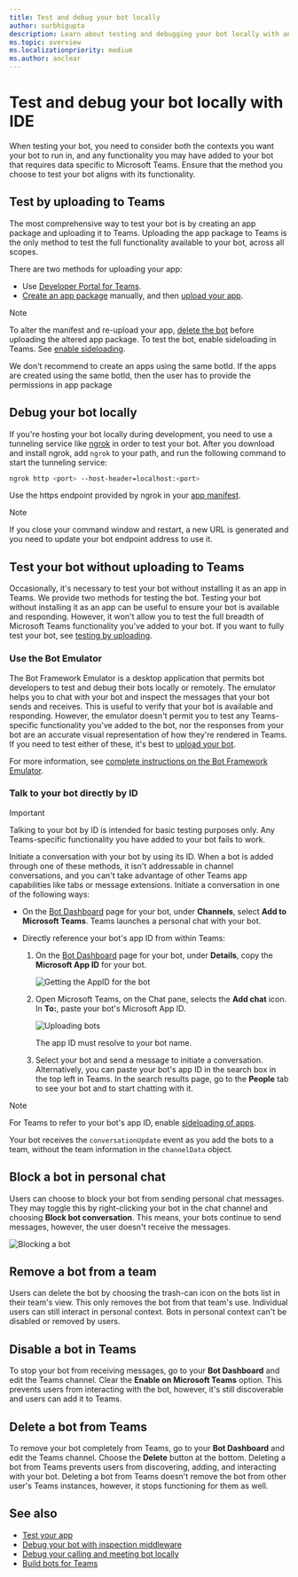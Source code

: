 ```yaml
---
title: Test and debug your bot locally
author: surbhigupta
description: Learn about testing and debugging your bot locally with an IDE within Teams environment via sideloading and more.
ms.topic: overview
ms.localizationpriority: medium
ms.author: anclear
---
```


# Test and debug your bot locally with IDE

When testing your bot, you need to consider both the contexts you want your bot to run in, and any functionality you may have added to your bot that requires data specific to Microsoft Teams. Ensure that the method you choose to test your bot aligns with its functionality.

## Test by uploading to Teams

The most comprehensive way to test your bot is by creating an app package and uploading it to Teams. Uploading the app package to Teams is the only method to test the full functionality available to your bot, across all scopes.

There are two methods for uploading your app:

* Use [Developer Portal for Teams](~/concepts/build-and-test/teams-developer-portal.md).
* [Create an app package](~/concepts/build-and-test/apps-package.md) manually, and then [upload your app](~/concepts/deploy-and-publish/apps-upload.md).

> [!NOTE]
> To alter the manifest and re-upload your app, [delete the bot](#delete-a-bot-from-teams) before uploading the altered app package.
> To test the bot, enable sideloading in Teams. See [enable sideloading](/microsoftteams/platform/concepts/build-and-test/prepare-your-o365-tenant#enable-custom-teams-apps-and-turn-on-custom-app-uploading).

We don't recommend to create an apps using the same botId. If the apps are created using the same botId, then the user has to provide the permissions in app package

## Debug your bot locally

If you're hosting your bot locally during development, you need to use a tunneling service like [ngrok](https://ngrok.com/) in order to test your bot. After you download and install ngrok, add `ngrok` to your path, and run the following command to start the tunneling service:

```bash
ngrok http <port> --host-header=localhost:<port>
```

Use the https endpoint provided by ngrok in your [app manifest](../../../resources/schema/manifest-schema.md).

> [!NOTE]
> If you close your command window and restart, a new URL is generated and you need to update your bot endpoint address to use it.

## Test your bot without uploading to Teams

Occasionally, it's necessary to test your bot without installing it as an app in Teams. We provide two methods for testing the bot. Testing your bot without installing it as an app can be useful to ensure your bot is available and responding. However, it won't allow you to test the full breadth of Microsoft Teams functionality you've added to your bot. If you want to fully test your bot, see [testing by uploading](#test-by-uploading-to-teams).

### Use the Bot Emulator

The Bot Framework Emulator is a desktop application that permits bot developers to test and debug their bots locally or remotely. The emulator helps you to chat with your bot and inspect the messages that your bot sends and receives. This is useful to verify that your bot is available and responding. However, the emulator doesn't permit you to test any Teams-specific functionality you've added to the bot, nor the responses from your bot are an accurate visual representation of how they're rendered in Teams. If you need to test either of these, it's best to [upload your bot](#test-by-uploading-to-teams).

For more information, see [complete instructions on the Bot Framework Emulator](/azure/bot-service/bot-service-debug-emulator?view=azure-bot-service-4.0&preserve-view=true).

### Talk to your bot directly by ID

> [!Important]
> Talking to your bot by ID is intended for basic testing purposes only. Any Teams-specific functionality you have added to your bot fails to work.

Initiate a conversation with your bot by using its ID. When a bot is added through one of these methods, it isn't addressable in channel conversations, and you can't take advantage of other Teams app capabilities like tabs or message extensions. Initiate a conversation in one of the following ways:

* On the [Bot Dashboard](https://dev.botframework.com/bots) page for your bot, under **Channels**, select **Add to Microsoft Teams**. Teams launches a personal chat with your bot.

* Directly reference your bot's app ID from within Teams:
   1. On the [Bot Dashboard](https://dev.botframework.com/bots) page for your bot, under **Details**, copy the **Microsoft App ID** for your bot.
  
      ![Getting the AppID for the bot](~/assets/images/bots_appid_botframework.png)
  
   2. Open Microsoft Teams, on the Chat pane, selects the **Add chat** icon. In **To:**, paste your bot's Microsoft App ID.
  
      ![Uploading bots](~/assets/images/bots_uploading.png)

      The app ID must resolve to your bot name.

   3. Select your bot and send a message to initiate a conversation.
      Alternatively, you can paste your bot's app ID in the search box in the top left in Teams. In the search results page, go to the **People** tab to see your bot and to start chatting with it.

> [!Note]
> For Teams to refer to your bot's app ID, enable [sideloading of apps](/microsoftteams/platform/concepts/build-and-test/prepare-your-o365-tenant#enable-custom-teams-apps-and-turn-on-custom-app-uploading).

Your bot receives the `conversationUpdate` event as you add the bots to a team, without the team information in the `channelData` object.

## Block a bot in personal chat

Users can choose to block your bot from sending personal chat messages. They may toggle this by right-clicking your bot in the chat channel and choosing **Block bot conversation**. This means, your bots continue to send messages, however, the user doesn't receive the messages.

![Blocking a bot](~/assets/images/bots/botdisable.png)

## Remove a bot from a team

Users can delete the bot by choosing the trash-can icon on the bots list in their team's view. This only removes the bot from that team's use. Individual users can still interact in personal context. Bots in personal context can't be disabled or removed by users.

## Disable a bot in Teams

To stop your bot from receiving messages, go to your **Bot Dashboard** and edit the Teams channel. Clear the **Enable on Microsoft Teams** option. This prevents users from interacting with the bot, however, it's still discoverable and users can add it to Teams.

## Delete a bot from Teams

To remove your bot completely from Teams, go to your **Bot Dashboard** and edit the Teams channel. Choose the **Delete** button at the bottom. Deleting a bot from Teams prevents users from discovering, adding, and interacting with your bot. Deleting a bot from Teams doesn't remove the bot from other user's Teams instances, however, it stops functioning for them as well.

## See also

* [Test your app](../../../concepts/build-and-test/test-app-overview.md)
* [Debug your bot with inspection middleware](/azure/bot-service/bot-service-debug-inspection-middleware)
* [Debug your calling and meeting bot locally](~/bots/calls-and-meetings/debugging-local-testing-calling-meeting-bots.md)
* [Build bots for Teams](../../what-are-bots.md)
